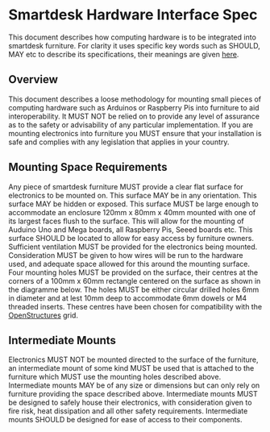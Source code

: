 # Smartdesk Hardware Interface Spec

This document describes how computing hardware is to be integrated into smartdesk furniture. For clarity it uses specific key words such as SHOULD, MAY etc to describe its specifications, their meanings are given [here](key_word_definitions.md).

## Overview

This document describes a loose methodology for mounting small pieces of computing hardware such as Arduinos or Raspberry Pis into furniture to aid interoperability. It MUST NOT be relied on to provide any level of assurance as to the safety or advisability of any particular implementation. If you are mounting electronics into furniture you MUST ensure that your installation is safe and complies with any legislation that applies in your country. 

## Mounting Space Requirements

Any piece of smartdesk furniture MUST provide a clear flat surface for electronics to be mounted on. 
This surface MAY be in any orientation. 
This surface MAY be hidden or exposed.
This surface MUST be large enough to accommodate an enclosure 120mm x 80mm x 40mm mounted with one of its largest faces flush to the surface. This will allow for the mounting of Auduino Uno and Mega boards, all Raspberry Pis, Seeed boards etc.
This surface SHOULD be located to allow for easy access by furniture owners.
Sufficient ventilation MUST be provided for the electronics being mounted.
Consideration MUST be given to how wires will be run to the hardware used, and adequate space allowed for this around the mounting surface.
Four mounting holes MUST be provided on the surface, their centres at the corners of a 100mm x 60mm rectangle centered on the surface as shown in the diagramme below. The holes MUST be either circular drilled holes 6mm in diameter and at lest 10mm deep to accommodate 6mm dowels or M4 threaded inserts. These centres have been chosen for compatibility with the [OpenStructures](http://openstructures.net/) grid.

## Intermediate Mounts

Electronics MUST NOT be mounted directed to the surface of the furniture, an intermediate mount of some kind MUST be used that is attached to the furniture which MUST use the mounting holes described above.
Intermediate mounts MAY be of any size or dimensions but can only rely on furniture providing the space described above.
Intermediate mounts MUST be designed to safely house their electronics, with consideration given to fire risk, heat dissipation and all other safety requirements.
Intermediate mounts SHOULD be designed for ease of access to their components.